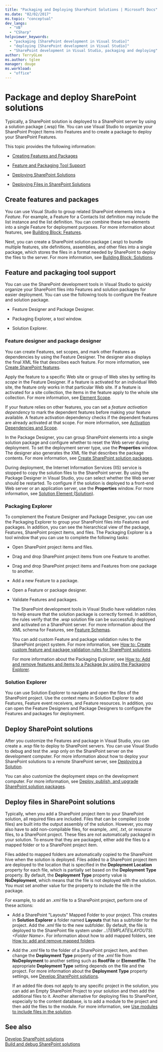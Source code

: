 ```yaml
---
title: "Packaging and Deploying SharePoint Solutions | Microsoft Docs"
ms.date: "02/02/2017"
ms.topic: "conceptual"
dev_langs: 
  - "VB"
  - "CSharp"
helpviewer_keywords: 
  - "packaging [SharePoint development in Visual Studio]"
  - "deploying [SharePoint development in Visual Studio]"
  - "SharePoint development in Visual Studio, packaging and deploying"
author: TerryGLee
ms.author: tglee
manager: douge
ms.workload: 
  - "office"
---
```

# Package and deploy SharePoint solutions
  Typically, a SharePoint solution is deployed to a SharePoint server by using a solution package (.wsp) file. You can use Visual Studio to organize your SharePoint Project Items into Features and to create a package to deploy your SharePoint Features.  
  
 This topic provides the following information:  
  
-   [Creating Features and Packages](#Creating)  
  
-   [Feature and Packaging Tool Support](#Tools)  
  
-   [Deploying SharePoint Solutions](#Deploying)  
  
-   [Deploying Files in SharePoint Solutions](#DeployingFiles)  
  
## Create features and packages
 You can use Visual Studio to group related SharePoint elements into a *Feature*. For example, a Feature for a Contacts list definition may include the list instance and the list definition. You can combine these two elements into a single Feature for deployment purposes. For more information about features, see [Building Block: Features](http://go.microsoft.com/fwlink/?LinkID=169183).  
  
 Next, you can create a SharePoint solution package (*.wsp*) to bundle multiple features, site definitions, assemblies, and other files into a single package, which stores the files in a format needed by SharePoint to deploy the files to the server. For more information, see [Building Block: Solutions](http://go.microsoft.com/fwlink/?LinkID=169186).  
  
## Feature and packaging tool support
 You can use the SharePoint development tools in Visual Studio to quickly organize your SharePoint files into Features and solution packages for easier deployment. You can use the following tools to configure the Feature and solution package.  
  
-   Feature Designer and Package Designer.  
  
-   Packaging Explorer, a tool window.  
  
-   Solution Explorer.  
  
### Feature designer and package designer
 You can create Features, set scopes, and mark other Features as dependencies by using the Feature Designer. The designer also displays the final XML file that describes each feature. For more information, see [Create SharePoint features](../sharepoint/creating-sharepoint-features.md).  
  
 Apply the feature to a specific Web site or group of Web sites by setting its *scope* in the Feature Designer. If a feature is activated for an individual Web site, the feature only works in that particular Web site. If a feature is activated for a site collection, the items in the feature apply to the whole site collection. For more information, see [Element Scope](http://go.microsoft.com/fwlink/?LinkID=169189).  
  
 If your feature relies on other features, you can set a *feature activation dependency* to mark the dependent features before making your feature available. A feature activation dependency checks if the dependent features are already activated at that scope. For more information, see [Activation Dependencies and Scope](http://go.microsoft.com/fwlink/?LinkID=169190).  
  
 In the Package Designer, you can group SharePoint elements into a single solution package and configure whether to reset the Web server during deployment. To set the deployment server type, use the **Properties** window. The designer also generates the XML file that describes the package contents. For more information, see [Create SharePoint solution packages](../sharepoint/creating-sharepoint-solution-packages.md).  
  
 During deployment, the Internet Information Services (IIS) service is stopped to copy the solution files to the SharePoint server. By using the Package Designer in Visual Studio, you can select whether the Web server should be restarted. To configure if the solution is deployed to a front-end Web server or an application server, use the **Properties** window. For more information, see [Solution Element (Solution)](http://go.microsoft.com/fwlink/?LinkID=169191).  
  
### Packaging Explorer  
 To complement the Feature Designer and Package Designer, you can use the Packaging Explorer to group your SharePoint files into Features and packages. In addition, you can see the hierarchical view of the package, Features, SharePoint project items, and files. The Packaging Explorer is a tool window that you can use to complete the following tasks:  
  
- Open SharePoint project items and files.  
  
- Drag and drop SharePoint project items from one Feature to another.  
  
- Drag and drop SharePoint project items and Features from one package to another.  
  
- Add a new Feature to a package.  
  
- Open a Feature or package designer.  
  
- Validate Features and packages.  
  
  The SharePoint development tools in Visual Studio have validation rules to help ensure that the solution package is correctly formed. In addition, the rules verify that the *.wsp* solution file can be successfully deployed and activated on a SharePoint server. For more information about the XML schema for Features, see [Feature Schemas](http://go.microsoft.com/fwlink/?LinkID=169192).  
  
  You can add custom Feature and package validation rules to the SharePoint project system. For more information, see [How to: Create custom feature and package validation rules for SharePoint solutions](../sharepoint/how-to-create-custom-feature-and-package-validation-rules-for-sharepoint-solutions.md).  
  
  For more information about the Packaging Explorer, see [How to: Add and remove features and items to a Package by using the Packaging Explorer](../sharepoint/how-to-add-and-remove-features-and-items-to-a-package-by-using-the-packaging-explorer.md).  
  
### Solution Explorer
 You can use Solution Explorer to navigate and open the files of the SharePoint project. Use the context menu in Solution Explorer to add Features, Feature event receivers, and Feature resources. In addition, you can open the Feature Designers and Package Designers to configure the Features and packages for deployment.  
  
## Deploy SharePoint solutions
 After you customize the Features and package in Visual Studio, you can create a *.wsp* file to deploy to SharePoint servers. You can use Visual Studio to debug and test the .*wsp* only on the SharePoint server on the development computer. For more information about how to deploy your SharePoint solutions to a remote SharePoint server, see [Deploying a Solution](http://go.microsoft.com/fwlink/?LinkID=169194).  
  
 You can also customize the deployment steps on the development computer. For more information, see [Deploy, publish, and upgrade SharePoint solution packages](../sharepoint/deploying-publishing-and-upgrading-sharepoint-solution-packages.md).  
  
## Deploy files in SharePoint solutions
 Typically, when you add a SharePoint project item to your SharePoint solution, all required files are included. Files that can be compiled (code files) are built into the output assembly of the solution. However, you may also have to add non-compilable files, for example, *.xml*, *.txt*, or resource files, to a SharePoint project. These files are not automatically packaged in your solution. To ensure that they are packaged, either add the files to a mapped folder or to a SharePoint project item.  
  
 Files added to mapped folders are automatically copied to the SharePoint hive when the solution is deployed. Files added to a SharePoint project item are deployed to the location that is specified in the **Deployment Location** property for each file, which is partially set based on the **Deployment Type** property. By default, the **Deployment Type** property value is **NoDeployment**, which means that the file is not deployed with the solution. You must set another value for the property to include the file in the package.  
  
 For example, to add an *.xml* file to a SharePoint project, perform one of these actions:  
  
- Add a SharePoint "Layouts" Mapped Folder to your project. This creates in **Solution Explorer** a folder named **Layouts** that has a subfolder for the project. Add the *.xml* file to the new subfolder. By default, the file is deployed to the SharePoint file system under *..\TEMPLATE\LAYOUTS\\\<Folder Name>*. For information about how to add mapped folders, see [How to: add and remove mapped folders](../sharepoint/how-to-add-and-remove-mapped-folders.md).  
  
- Add the *.xml* file to the folder of a SharePoint project item, and then change the **Deployment Type** property of the *.xml* file from **NoDeployment** to another setting such as **RootFile** or **ElementFile**. The appropriate **Deployment Type** setting depends on the file and the project. For more information about the **Deployment Type** property settings, see [Develop SharePoint solutions](../sharepoint/developing-sharepoint-solutions.md).  
  
  If an added file does not apply to any specific project in the solution, you can add an Empty SharePoint Project to your solution and then add the additional files to it. Another alternative for deploying files to SharePoint, especially to the content database, is to add a module to the project and then add the files to the module. For more information, see [Use modules to include files in the solution](../sharepoint/using-modules-to-include-files-in-the-solution.md).  
  
## See also
 [Develop SharePoint solutions](../sharepoint/developing-sharepoint-solutions.md)   
 [Build and debug SharePoint solutions](../sharepoint/building-and-debugging-sharepoint-solutions.md)  
